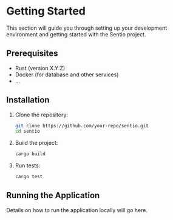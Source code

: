 # Getting Started

This section will guide you through setting up your development environment and getting started with the Sentio project.

## Prerequisites

*   Rust (version X.Y.Z)
*   Docker (for database and other services)
*   ...

## Installation

1.  Clone the repository:

    ```bash
    git clone https://github.com/your-repo/sentio.git
    cd sentio
    ```

2.  Build the project:

    ```bash
    cargo build
    ```

3.  Run tests:

    ```bash
    cargo test
    ```

## Running the Application

Details on how to run the application locally will go here.
